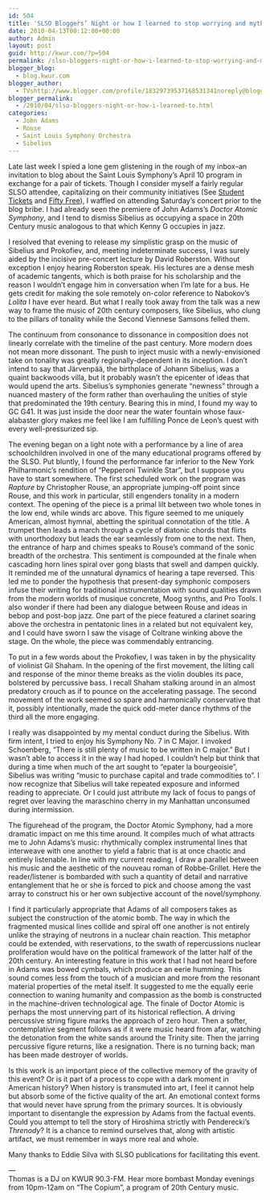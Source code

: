 ```yaml
---
id: 504
title: 'SLSO Bloggers’ Night or how I learned to stop worrying and mythologize the bomb.'
date: 2010-04-13T00:12:00+00:00
author: Admin
layout: post
guid: http://kwur.com/?p=504
permalink: /slso-bloggers-night-or-how-i-learned-to-stop-worrying-and-mythologize-the-bomb/
blogger_blog:
  - blog.kwur.com
blogger_author:
  - TVshttp://www.blogger.com/profile/18329739537168531341noreply@blogger.com
blogger_permalink:
  - /2010/04/slso-bloggers-night-or-how-i-learned-to.html
categories:
  - John Adams
  - Rouse
  - Saint Louis Symphony Orchestra
  - Sibelius
---
```

<div class="pf-content">
  <p>
    Late last week I spied a lone gem glistening in the rough of my inbox–an invitation to blog about the Saint Louis Symphony’s April 10 program in exchange for a pair of tickets. Though I consider myself a fairly regular SLSO attendee, capitalizing on their community initiatives (See <a href="http://www.slso.org/students/index.htm">Student Tickets</a> and <a href="http://www.slso.org/50free/index.htm">Fifty Free</a>), I waffled on attending Saturday’s concert prior to the blog bribe. I had already seen the premiere of John Adams’s <span style="font-style: italic;">Doctor Atomic Symphony</span>, and I tend to dismiss Sibelius as occupying a space in 20th Century music analogous to that which Kenny G occupies in jazz.
  </p>
  
  <p>
    I resolved that evening to release my simplistic grasp on the music of Sibelius and Prokofiev, and, meeting indeterminate success, I was surely aided by the incisive pre-concert lecture by David Roberston. Without exception I enjoy hearing Roberston speak. His lectures are a dense mesh of academic tangents, which is both praise for his scholarship and the reason I wouldn’t engage him in conversation when I’m late for a bus. He gets credit for making the sole remotely on-color reference to Nabokov’s <span style="font-style: italic;">Lolita</span> I have ever heard. But what I really took away from the talk was a new way to frame the music of 20th century composers, like Sibelius, who clung to the pillars of tonality while the Second Viennese Samsons felled them.
  </p>
  
  <p>
    The continuum from consonance to dissonance in composition does not linearly correlate with the timeline of the past century. More modern does not mean more dissonant. The push to inject music with a newly-envisioned take on tonality was greatly regionally-dependent in its inception. I don’t intend to say that Järvenpää, the birthplace of Johann Sibelius, was a quaint backwoods villa, but it probably wasn’t the epicenter of ideas that would upend the arts. Sibelius’s symphonies generate “newness” through a nuanced mastery of the form rather than overhauling the unities of style that predominated the 19th century. Bearing this in mind, I found my way to GC G41. It was just inside the door near the water fountain whose faux-alabaster glory makes me feel like I am fulfilling Ponce de Leon’s quest with every well-pressurized sip.
  </p>
  
  <p>
    The evening began on a light note with a performance by a line of area schoolchildren involved in one of the many educational programs offered by the SLSO. Put bluntly, I found the performance far inferior to the New York Philharmonic’s rendition of “Pepperoni Twinkle Star”, but I suppose you have to start somewhere. The first scheduled work on the program was <span style="font-style: italic;">Rapture</span> by Christopher Rouse, an appropriate jumping-off point since Rouse, and this work in particular, still engenders tonality in a modern context. The opening of the piece is a primal lilt between two whole tones in the low end, while winds arc above. This figure seemed to me uniquely American, almost hymnal, abetting the spiritual connotation of the title. A trumpet then leads a march through a cycle of diatonic chords that flirts with unorthodoxy but leads the ear seamlessly from one to the next. Then, the entrance of harp and chimes speaks to Rouse’s command of the sonic breadth of the orchestra. This sentiment is compounded at the finale when cascading horn lines spiral over gong blasts that swell and dampen quickly. It reminded me of the unnatural dynamics of hearing a tape reversed. This led me to ponder the hypothesis that present-day symphonic composers infuse their writing for traditional instrumentation with sound qualities drawn from the modern worlds of musique concrete, Moog synths, and Pro Tools. I also wonder if there had been any dialogue between Rouse and ideas in bebop and post-bop jazz. One part of the piece featured a clarinet soaring above the orchestra in pentatonic lines in a related but not equivalent key, and I could have sworn I saw the visage of Coltrane winking above the stage. On the whole, the piece was commendably entrancing.
  </p>
  
  <p>
    To put in a few words about the Prokofiev, I was taken in by the physicality of violinist Gil Shaham. In the opening of the first movement, the lilting call and response of the minor theme breaks as the violin doubles its pace, bolstered by percussive bass. I recall Shaham stalking around in an almost predatory crouch as if to pounce on the accelerating passage. The second movement of the work seemed so spare and harmonically conservative that it, possibly intentionally, made the quick odd-meter dance rhythms of the third all the more engaging.
  </p>
  
  <p>
    I really was disappointed by my mental conduct during the Sibelius. With firm intent, I tried to enjoy his Symphony No. 7 in C Major. I invoked Schoenberg, “There is still plenty of music to be written in C major.” But I wasn’t able to access it in the way I had hoped. I couldn’t help but think that during a time when much of the art sought to “epater la bourgeoisie”, Sibelius was writing “music to purchase capital and trade commodities to”. I now recognize that Sibelius will take repeated exposure and informed reading to appreciate. Or I could just attribute my lack of focus to pangs of regret over leaving the maraschino cherry in my Manhattan unconsumed during intermission.
  </p>
  
  <p>
    The figurehead of the program, the Doctor Atomic Symphony, had a more dramatic impact on me this time around. It compiles much of what attracts me to John Adams’s music: rhythmically complex instrumental lines that interweave with one another to yield a fabric that is at once chaotic and entirely listenable. In line with my current reading, I draw a parallel between his music and the aesthetic of the nouveau roman of Robbe-Grillet. Here the reader/listener is bombarded with such a quantity of detail and narrative entanglement that he or she is forced to pick and choose among the vast array to construct his or her own subjective account of the novel/symphony.
  </p>
  
  <p>
    I find it particularly appropriate that Adams of all composers takes as subject the construction of the atomic bomb. The way in which the fragmented musical lines collide and spiral off one another is not entirely unlike the straying of neutrons in a nuclear chain reaction. This metaphor could be extended, with reservations, to the swath of repercussions nuclear proliferation would have on the political framework of the latter half of the 20th century. An interesting feature in this work that I had not heard before in Adams was bowed cymbals, which produce an eerie humming. This sound comes less from the touch of a musician and more from the resonant material properties of the metal itself. It suggested to me the equally eerie connection to waning humanity and compassion as the bomb is constructed in the machine-driven technological age. The finale of Doctor Atomic is perhaps the most unnerving part of its historical reflection. A driving percussive string figure marks the approach of zero hour. Then a softer, contemplative segment follows as if it were music heard from afar, watching the detonation from the white sands around the Trinity site. Then the jarring percussive figure returns, like a resignation. There is no turning back; man has been made destroyer of worlds.
  </p>
  
  <p>
    Is this work is an important piece of the collective memory of the gravity of this event? Or is it part of a process to cope with a dark moment in American history? When history is transmuted into art, I feel it cannot help but absorb some of the fictive quality of the art. An emotional context forms that would never have sprung from the primary sources. It is obviously important to disentangle the expression by Adams from the factual events. Could you attempt to tell the story of Hiroshima strictly with Penderecki’s <span style="font-style: italic;">Threnody</span>? It is a chance to remind ourselves that, along with artistic artifact, we must remember in ways more real and whole.
  </p>
  
  <p>
    Many thanks to Eddie Silva with SLSO publications for facilitating this event.
  </p>
  
  <p>
    —<br />Thomas is a DJ on KWUR 90.3-FM. Hear more bombast Monday evenings from 10pm-12am on “The Copium”, a program of 20th Century music.
  </p>
  
  <p>
    <span style="font-style: italic;"></span><em style="font-style: italic;"></em><em></em><em></em><em><span style="font-style: italic;"></span></em>
  </p>
</div>